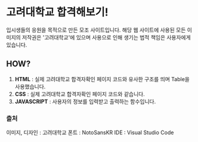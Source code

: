 # 고려대학교 합격해보기!
입시생들의 응원을 목적으로 만든 모조 사이트입니다.
해당 웹 사이트에 사용된 모든 이미지의 저작권은 '고려대학교'에 있으며 사용으로 인해 생기는 법적 책임은 사용자에게 있습니다.

## HOW?
1. **HTML** : 실제 고려대학교 합격자확인 페이지 코드와 유사한 구조를 띄며 Table을 사용했습니다.
2. **CSS** : 실제 고려대학교 합격자확인 페이지 코드와 같습니다.
3. **JAVASCRIPT** : 사용자의 정보를 입력받고 출력하는 함수입니다.

### 츨처
이미지, 디자인 : 고려대학교
폰트 : NotoSansKR
IDE : Visual Studio Code
